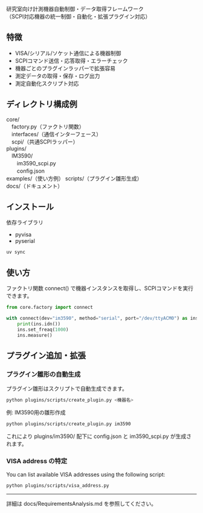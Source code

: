 研究室向け計測機器自動制御・データ取得フレームワーク  
（SCPI対応機器の統一制御・自動化・拡張プラグイン対応）

## 特徴

- VISA/シリアル/ソケット通信による機器制御
- SCPIコマンド送信・応答取得・エラーチェック
- 機器ごとのプラグインラッパーで拡張容易
- 測定データの取得・保存・ログ出力
- 測定自動化スクリプト対応

## ディレクトリ構成例

core/  
　factory.py（ファクトリ関数）  
　interfaces/（通信インターフェース）  
　scpi/（共通SCPIラッパー）  
plugins/  
　IM3590/  
　　im3590_scpi.py  
　　config.json  
examples/（使い方例）
scripts/（プラグイン雛形生成）  
docs/（ドキュメント）

## インストール

依存ライブラリ

- pyvisa
- pyserial

```bash
uv sync
```

## 使い方

ファクトリ関数 connect() で機器インスタンスを取得し、SCPIコマンドを実行できます。

```python
from core.factory import connect

with connect(dev="im3590", method="serial", port="/dev/ttyACM0") as ins:
    print(ins.idn())
    ins.set_freaq(1000)
    ins.measure()
```

## プラグイン追加・拡張

### プラグイン雛形の自動生成

プラグイン雛形はスクリプトで自動生成できます。

```bash
python plugins/scripts/create_plugin.py <機器名>
```

例: IM3590用の雛形作成

```bash
python plugins/scripts/create_plugin.py im3590
```

これにより plugins/im3590/ 配下に config.json と im3590_scpi.py が生成されます。

### VISA address の特定

You can list available VISA addresses using the following script:

```bash
python plugins/scripts/visa_address.py
```

---

詳細は docs/RequirementsAnalysis.md を参照してください。
